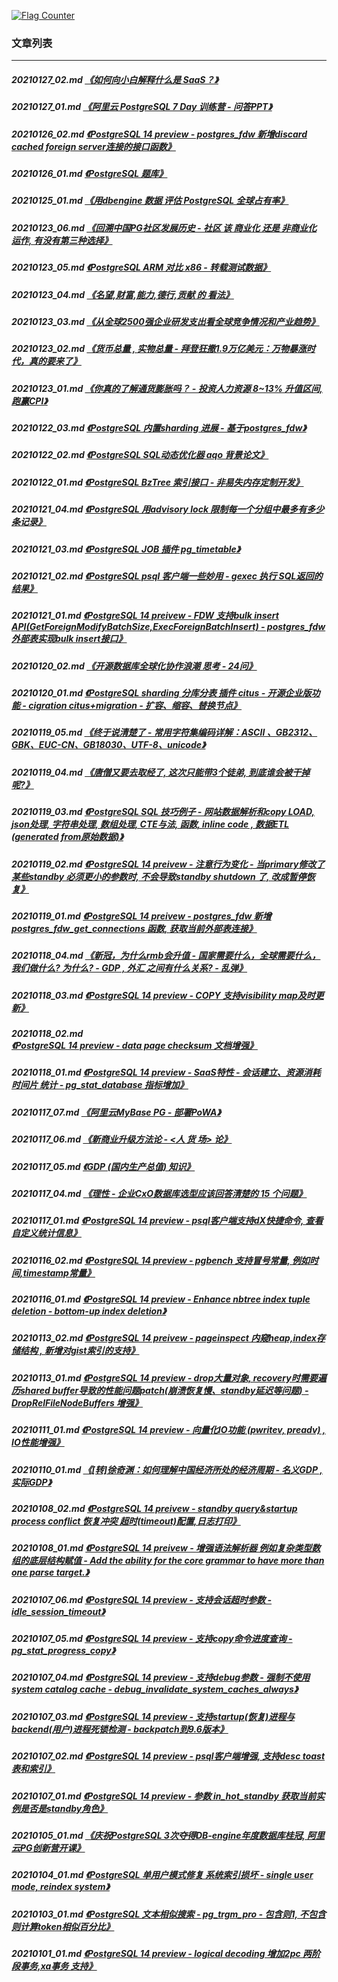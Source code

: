 <a rel="nofollow" href="http://info.flagcounter.com/h9V1"  ><img src="http://s03.flagcounter.com/count/h9V1/bg_FFFFFF/txt_000000/border_CCCCCC/columns_2/maxflags_12/viewers_0/labels_0/pageviews_0/flags_0/"  alt="Flag Counter"  border="0"  ></a>  
  
### 文章列表  
----  
##### 20210127_02.md   [《如何向小白解释什么是 SaaS？》](20210127_02.md)  
##### 20210127_01.md   [《阿里云 PostgreSQL 7 Day 训练营 - 问答PPT》](20210127_01.md)  
##### 20210126_02.md   [《PostgreSQL 14 preview - postgres_fdw 新增discard cached foreign server连接的接口函数》](20210126_02.md)  
##### 20210126_01.md   [《PostgreSQL 题库》](20210126_01.md)  
##### 20210125_01.md   [《用dbengine 数据 评估 PostgreSQL 全球占有率》](20210125_01.md)  
##### 20210123_06.md   [《回溯中国PG社区发展历史 - 社区 该 商业化 还是 非商业化 运作, 有没有第三种选择》](20210123_06.md)  
##### 20210123_05.md   [《PostgreSQL ARM 对比 x86 - 转载测试数据》](20210123_05.md)  
##### 20210123_04.md   [《名望,财富,能力,德行,贡献 的 看法》](20210123_04.md)  
##### 20210123_03.md   [《从全球2500强企业研发支出看全球竞争情况和产业趋势》](20210123_03.md)  
##### 20210123_02.md   [《货币总量 , 实物总量 - 拜登狂撒1.9万亿美元：万物暴涨时代，真的要来了》](20210123_02.md)  
##### 20210123_01.md   [《你真的了解通货膨胀吗？ - 投资人力资源 8~13% 升值区间, 跑赢CPI》](20210123_01.md)  
##### 20210122_03.md   [《PostgreSQL 内置sharding 进展 - 基于postgres_fdw》](20210122_03.md)  
##### 20210122_02.md   [《PostgreSQL SQL动态优化器 aqo 背景论文》](20210122_02.md)  
##### 20210122_01.md   [《PostgreSQL BzTree 索引接口 - 非易失内存定制开发》](20210122_01.md)  
##### 20210121_04.md   [《PostgreSQL 用advisory lock 限制每一个分组中最多有多少条记录》](20210121_04.md)  
##### 20210121_03.md   [《PostgreSQL JOB 插件 pg_timetable》](20210121_03.md)  
##### 20210121_02.md   [《PostgreSQL psql 客户端一些妙用 - gexec 执行 SQL返回的结果》](20210121_02.md)  
##### 20210121_01.md   [《PostgreSQL 14 preivew - FDW 支持bulk insert API(GetForeignModifyBatchSize,ExecForeignBatchInsert) - postgres_fdw 外部表实现bulk insert接口》](20210121_01.md)  
##### 20210120_02.md   [《开源数据库全球化协作浪潮 思考 - 24问》](20210120_02.md)  
##### 20210120_01.md   [《PostgreSQL sharding 分库分表 插件 citus - 开源企业版功能 - cigration citus+migration - 扩容、缩容、替换节点》](20210120_01.md)  
##### 20210119_05.md   [《终于说清楚了 - 常用字符集编码详解：ASCII 、GB2312、GBK、EUC-CN、GB18030、UTF-8、unicode》](20210119_05.md)  
##### 20210119_04.md   [《唐僧又要去取经了, 这次只能带3个徒弟, 到底谁会被干掉呢?》](20210119_04.md)  
##### 20210119_03.md   [《PostgreSQL SQL 技巧例子 - 网站数据解析和copy LOAD, json处理, 字符串处理, 数组处理, CTE与法, 函数, inline code , 数据ETL (generated from原始数据)》](20210119_03.md)  
##### 20210119_02.md   [《PostgreSQL 14 preivew - 注意行为变化 - 当primary修改了某些standby 必须更小的参数时, 不会导致standby shutdown 了, 改成暂停恢复》](20210119_02.md)  
##### 20210119_01.md   [《PostgreSQL 14 preivew - postgres_fdw 新增 postgres_fdw_get_connections 函数, 获取当前外部表连接》](20210119_01.md)  
##### 20210118_04.md   [《新冠，为什么rmb会升值 - 国家需要什么，全球需要什么，我们做什么? 为什么? - GDP , 外汇 之间有什么关系?  - 乱弹》](20210118_04.md)  
##### 20210118_03.md   [《PostgreSQL 14 preview - COPY 支持visibility map及时更新》](20210118_03.md)  
##### 20210118_02.md   [《PostgreSQL 14 preview - data page checksum 文档增强》](20210118_02.md)  
##### 20210118_01.md   [《PostgreSQL 14 preview - SaaS特性 - 会话建立、资源消耗时间片 统计 - pg_stat_database 指标增加》](20210118_01.md)  
##### 20210117_07.md   [《阿里云MyBase PG - 部署PoWA》](20210117_07.md)  
##### 20210117_06.md   [《新商业升级方法论 - <人 货 场> 论》](20210117_06.md)  
##### 20210117_05.md   [《GDP (国内生产总值) 知识》](20210117_05.md)  
##### 20210117_04.md   [《理性 - 企业CxO数据库选型应该回答清楚的 15 个问题》](20210117_04.md)  
##### 20210117_01.md   [《PostgreSQL 14 preview - psql客户端支持dX快捷命令, 查看自定义统计信息》](20210117_01.md)  
##### 20210116_02.md   [《PostgreSQL 14 preview - pgbench 支持冒号常量, 例如时间,timestamp常量》](20210116_02.md)  
##### 20210116_01.md   [《PostgreSQL 14 preview - Enhance nbtree index tuple deletion - bottom-up index deletion》](20210116_01.md)  
##### 20210113_02.md   [《PostgreSQL 14 preivew - pageinspect 内窥heap,index存储结构 , 新增对gist索引的支持》](20210113_02.md)  
##### 20210113_01.md   [《PostgreSQL 14 preview - drop大量对象, recovery时需要遍历shared buffer导致的性能问题patch(崩溃恢复慢、standby延迟等问题) - DropRelFileNodeBuffers 增强》](20210113_01.md)  
##### 20210111_01.md   [《PostgreSQL 14 preview - 向量化IO功能 (pwritev, preadv) , IO性能增强》](20210111_01.md)  
##### 20210110_01.md   [《[转]徐奇渊：如何理解中国经济所处的经济周期 - 名义GDP , 实际GDP》](20210110_01.md)  
##### 20210108_02.md   [《PostgreSQL 14 preivew - standby query&startup process conflict 恢复冲突 超时(timeout)配置,日志打印》](20210108_02.md)  
##### 20210108_01.md   [《PostgreSQL 14 preivew - 增强语法解析器 例如复杂类型数组的底层结构赋值 - Add the ability for the core grammar to have more than one parse target.》](20210108_01.md)  
##### 20210107_06.md   [《PostgreSQL 14 preview - 支持会话超时参数 - idle_session_timeout》](20210107_06.md)  
##### 20210107_05.md   [《PostgreSQL 14 preview - 支持copy命令进度查询 - pg_stat_progress_copy》](20210107_05.md)  
##### 20210107_04.md   [《PostgreSQL 14 preview - 支持debug参数 - 强制不使用system catalog cache - debug_invalidate_system_caches_always》](20210107_04.md)  
##### 20210107_03.md   [《PostgreSQL 14 preview - 支持startup(恢复)进程与backend(用户)进程死锁检测 - backpatch到9.6版本》](20210107_03.md)  
##### 20210107_02.md   [《PostgreSQL 14 preview - psql客户端增强, 支持desc toast表和索引》](20210107_02.md)  
##### 20210107_01.md   [《PostgreSQL 14 preview - 参数 in_hot_standby 获取当前实例是否是standby角色》](20210107_01.md)  
##### 20210105_01.md   [《庆祝PostgreSQL 3次夺得DB-engine年度数据库桂冠, 阿里云PG创新营开课》](20210105_01.md)  
##### 20210104_01.md   [《PostgreSQL 单用户模式修复 系统索引损坏 - single user mode, reindex system》](20210104_01.md)  
##### 20210103_01.md   [《PostgreSQL 文本相似搜索 - pg_trgm_pro - 包含则1, 不包含则计算token相似百分比》](20210103_01.md)  
##### 20210101_01.md   [《PostgreSQL 14 preview - logical decoding 增加2pc 两阶段事务,xa事务 支持》](20210101_01.md)  
